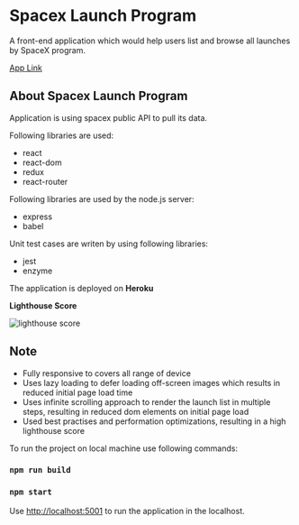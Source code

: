 # Spacex Launch Program

A front-end application which would help users list and browse all launches by SpaceX program.

[App Link](https://spacex-launch-2021.herokuapp.com/)

## About Spacex Launch Program

Application is using spacex public API to pull its data.

Following libraries are used: 

- react
- react-dom
- redux
- react-router

Following libraries are used by the node.js server:
- express
- babel

Unit test cases are writen by using following libraries:
- jest
- enzyme

The application is deployed on **Heroku**

**Lighthouse Score**

![lighthouse score](https://ibb.co/nfkGRh0)

## Note

- Fully responsive to covers all range of device
- Uses lazy loading to defer loading off-screen images which results in reduced initial page load time
- Uses infinite scrolling approach to render the launch list in multiple steps, resulting in reduced dom elements on initial page load
- Used best practises and performation optimizations, resulting in a high lighthouse score


To run the project on local machine use following commands:

### `npm run build`
### `npm start`


Use [http://localhost:5001](http://localhost:5001) to run the application in the localhost.
